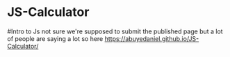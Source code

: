 # JS-Calculator
#Intro to Js
not sure we're supposed to submit the published page but a lot of people are saying a lot so here
https://abuyedaniel.github.io/JS-Calculator/
